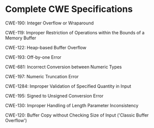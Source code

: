 

# Complete CWE Specifications

CWE-190: Integer Overflow or Wraparound

CWE-119: Improper Restriction of Operations within the Bounds of a Memory Buffer

CWE-122: Heap-based Buffer Overflow

CWE-193: Off-by-one Error

CWE-681: Incorrect Conversion between Numeric Types

CWE-197: Numeric Truncation Error

CWE-1284: Improper Validation of Specified Quantity in Input

CWE-195: Signed to Unsigned Conversion Error

CWE-130: Improper Handling of Length Parameter Inconsistency

CWE-120: Buffer Copy without Checking Size of Input ('Classic Buffer Overflow')
